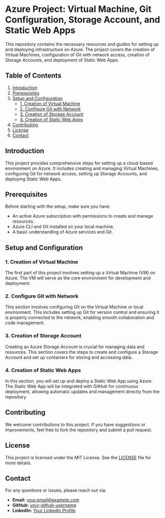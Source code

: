 # Azure Project: Virtual Machine, Git Configuration, Storage Account, and Static Web Apps

This repository contains the necessary resources and guides for setting up and deploying infrastructure on Azure. The project covers the creation of Virtual Machines, configuration of Git with network access, creation of Storage Accounts, and deployment of Static Web Apps.

## Table of Contents
1. [Introduction](#introduction)
2. [Prerequisites](#prerequisites)
3. [Setup and Configuration](#setup-and-configuration)
   - [1. Creation of Virtual Machine](#1-creation-of-virtual-machine)
   - [2. Configure Git with Network](#2-configure-git-with-network)
   - [3. Creation of Storage Account](#3-creation-of-storage-account)
   - [4. Creation of Static Web Apps](#4-creation-of-static-web-apps)
4. [Contributing](#contributing)
5. [License](#license)
6. [Contact](#contact)

## Introduction

This project provides comprehensive steps for setting up a cloud-based environment on Azure. It includes creating and managing Virtual Machines, configuring Git for network access, setting up Storage Accounts, and deploying Static Web Apps.

## Prerequisites

Before starting with the setup, make sure you have:

- An active Azure subscription with permissions to create and manage resources.
- Azure CLI and Git installed on your local machine.
- A basic understanding of Azure services and Git.

## Setup and Configuration

### 1. Creation of Virtual Machine

The first part of this project involves setting up a Virtual Machine (VM) on Azure. The VM will serve as the core environment for development and deployment.

### 2. Configure Git with Network

This section involves configuring Git on the Virtual Machine or local environment. This includes setting up Git for version control and ensuring it is properly connected to the network, enabling smooth collaboration and code management.

### 3. Creation of Storage Account

Creating an Azure Storage Account is crucial for managing data and resources. This section covers the steps to create and configure a Storage Account and set up containers for storing and accessing data.

### 4. Creation of Static Web Apps

In this section, you will set up and deploy a Static Web App using Azure. The Static Web App will be integrated with GitHub for continuous deployment, allowing automatic updates and management directly from the repository.

## Contributing

We welcome contributions to this project. If you have suggestions or improvements, feel free to fork the repository and submit a pull request.

## License

This project is licensed under the MIT License. See the [LICENSE](LICENSE) file for more details.

## Contact

For any questions or issues, please reach out via:

- **Email:** [your.email@example.com](mailto:your.email@example.com)
- **GitHub:** [your-github-username](https://github.com/your-github-username)
- **LinkedIn:** [Your LinkedIn Profile](https://www.linkedin.com/in/your-linkedin-profile)

